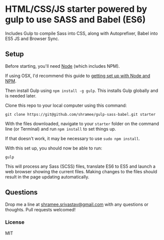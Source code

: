 # HTML/CSS/JS starter powered by gulp to use SASS and Babel (ES6)

Includes Gulp to compile Sass into CSS, along with Autoprefixer, Babel into ES5 JS and Browser Sync.

## Setup

Before starting, you'll need [Node](https://nodejs.org/) (which includes NPM).

If using OSX, I'd recommend this guide to [getting set up with Node and NPM](http://www.johnpapa.net/how-to-use-npm-global-without-sudo-on-osx/).

Then install Gulp using `npm install -g gulp`. This installs Gulp globally and is needed later.

Clone this repo to your local computer using this command:

    git clone https://git@github.com/shramee/gulp-sass-babel.git starter

With the files downloaded, navigate to your `starter` folder on the command line (or Terminal) and run `npm install` to set things up.

If that doesn't work, it may be necessary to use `sudo npm install`.

With this set up, you should now be able to run:

    gulp

This will process any Sass (SCSS) files, translate ES6 to ES5 and launch a web browser showing the current files. Making changes to the files should result in the page updating automatically.

## Questions

Drop me a line at [shramee.srivastav@gmail.com](shramee.srivastav@gmail.com) with any questions or thoughts. Pull requests welcomed!

### License

MIT
